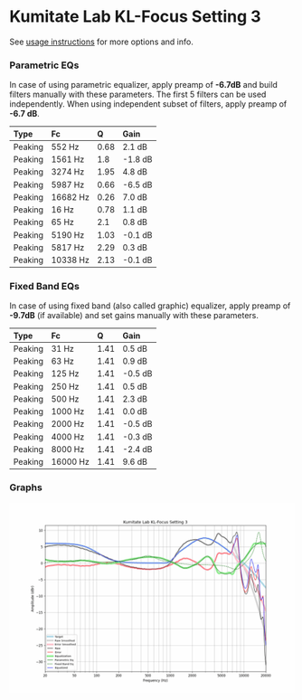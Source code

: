 # Kumitate Lab KL-Focus Setting 3
See [usage instructions](https://github.com/jaakkopasanen/AutoEq#usage) for more options and info.

### Parametric EQs
In case of using parametric equalizer, apply preamp of **-6.7dB** and build filters manually
with these parameters. The first 5 filters can be used independently.
When using independent subset of filters, apply preamp of **-6.7 dB**.

| Type    | Fc       |    Q | Gain    |
|:--------|:---------|:-----|:--------|
| Peaking | 552 Hz   | 0.68 | 2.1 dB  |
| Peaking | 1561 Hz  | 1.8  | -1.8 dB |
| Peaking | 3274 Hz  | 1.95 | 4.8 dB  |
| Peaking | 5987 Hz  | 0.66 | -6.5 dB |
| Peaking | 16682 Hz | 0.26 | 7.0 dB  |
| Peaking | 16 Hz    | 0.78 | 1.1 dB  |
| Peaking | 65 Hz    | 2.1  | 0.8 dB  |
| Peaking | 5190 Hz  | 1.03 | -0.1 dB |
| Peaking | 5817 Hz  | 2.29 | 0.3 dB  |
| Peaking | 10338 Hz | 2.13 | -0.1 dB |

### Fixed Band EQs
In case of using fixed band (also called graphic) equalizer, apply preamp of **-9.7dB**
(if available) and set gains manually with these parameters.

| Type    | Fc       |    Q | Gain    |
|:--------|:---------|:-----|:--------|
| Peaking | 31 Hz    | 1.41 | 0.5 dB  |
| Peaking | 63 Hz    | 1.41 | 0.9 dB  |
| Peaking | 125 Hz   | 1.41 | -0.5 dB |
| Peaking | 250 Hz   | 1.41 | 0.5 dB  |
| Peaking | 500 Hz   | 1.41 | 2.3 dB  |
| Peaking | 1000 Hz  | 1.41 | 0.0 dB  |
| Peaking | 2000 Hz  | 1.41 | -0.5 dB |
| Peaking | 4000 Hz  | 1.41 | -0.3 dB |
| Peaking | 8000 Hz  | 1.41 | -2.4 dB |
| Peaking | 16000 Hz | 1.41 | 9.6 dB  |

### Graphs
![](./Kumitate%20Lab%20KL-Focus%20Setting%203.png)